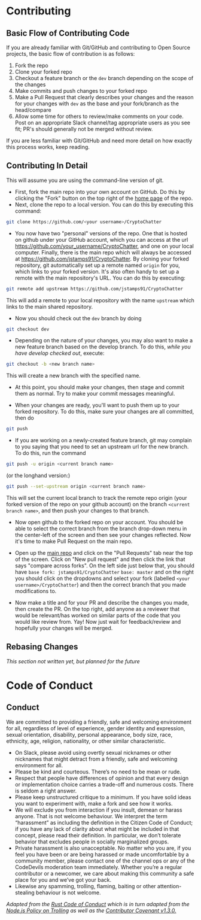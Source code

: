 # Contributing

## Basic Flow of Contributing Code
If you are already familiar with Git/GitHub and contributing to Open Source projects, the basic flow of contribution is as follows:

1. Fork the repo
2. Clone your forked repo
3. Checkout a feature branch or the `dev` branch depending on the scope of the changes
4. Make commits and push changes to your forked repo
5. Make a Pull Request that clearly describes your changes and the reason for your changes with `dev` as the base and your fork/branch as the head/compare
6. Allow some time for others to review/make comments on your code. Post on an appropriate Slack channel/tag appropriate users as you see fit; PR's should generally not be merged without review.

If you are less familiar with Git/GitHub and need more detail on how exactly this process works, keep reading.

## Contributing In Detail

This will assume you are using the command-line version of git. 

* First, fork the main repo into your own account on GitHub. Do this by clicking the "Fork" button on the top right of the [home page](https://github.com/jstamps91/CryptoChatter) of the repo.
* Next, clone the repo to a local version. You can do this by executing this command:

```sh
git clone https://github.com/<your username>/CryptoChatter
```

* You now have two "personal" versions of the repo. One that is hosted on github under your GitHub account, which you can access at the url https://github.com/your_username/CryptoChatter, and one on your local computer. Finally, there is the main repo which will always be accessed at https://github.com/jstamps91/CryptoChatter. By cloning your forked repository, git automatically set up a remote named `origin` for you, which links to your forked version. It's also often handy to set up a remote with the main repository's URL. You can do this by executing:

```sh
git remote add upstream https://github.com/jstamps91/CryptoChatter
```

This will add a remote to your local repository with the name `upstream` which links to the main shared repository.

* Now you should check out the `dev` branch by doing

```sh
git checkout dev
```

* Depending on the nature of your changes, you may also want to make a new feature branch based on the develop branch. To do this, *while you have develop checked out*, execute:

```sh
git checkout -b <new branch name>
```

This will create a new branch with the specified name.

* At this point, you should make your changes, then stage and commit them as normal. Try to make your commit messages meaningful.

* When your changes are ready, you'll want to push them up to your forked repository. To do this, make sure your changes are all committed, then do

```sh
git push
```

* If you are working on a newly-created feature branch, git may complain to you saying that you need to set an upstream url for the new branch. To do this, run the command

```sh
git push -u origin <current branch name>
```

(or the longhand version:)

```sh
git push --set-upstream origin <current branch name>
```

This will set the current local branch to track the remote repo origin (your forked version of the repo on your github account) on the branch `<current branch name>`, and then push your changes to that branch.

* Now open github to the forked repo on your account. You should be able to select the correct branch from the branch drop-down menu in the center-left of the screen and then see your changes reflected. Now it's time to make Pull Request on the main repo.

* Open up the [main repo](https://github.com/jstamps91/CryptoChatter) and click on the "Pull Requests" tab near the top of the screen. Click on "New pull request" and then click the link that says "compare across forks". On the left side just below that, you should have `base fork: jstamps91/CryptoChatter` `base: master` and on the right you should click on the dropdowns and select your fork (labelled `<your username>/CryptoChatter`) and then the correct branch that you made modifications to.

* Now make a title and for your PR and describe the changes you made, then create the PR. On the top right, add anyone as a reviewer that would be relevant/has worked on similar parts of the code that you would like review from. Yay! Now just wait for feedback/review and hopefully your changes will be merged.

## Rebasing Changes

*This section not written yet, but planned for the future*

# Code of Conduct
## Conduct
We are committed to providing a friendly, safe and welcoming environment for all, regardless of level of experience, gender identity and expression, sexual orientation, disability, personal appearance, body size, race, ethnicity, age, religion, nationality, or other similar characteristic.

* On Slack, please avoid using overtly sexual nicknames or other nicknames that might detract from a friendly, safe and welcoming environment for all.
* Please be kind and courteous. There’s no need to be mean or rude.
* Respect that people have differences of opinion and that every design or implementation choice carries a trade-off and numerous costs. There is seldom a right answer.
* Please keep unstructured critique to a minimum. If you have solid ideas you want to experiment with, make a fork and see how it works.
* We will exclude you from interaction if you insult, demean or harass anyone. That is not welcome behaviour. We interpret the term “harassment” as including the definition in the Citizen Code of Conduct; if you have any lack of clarity about what might be included in that concept, please read their definition. In particular, we don’t tolerate behavior that excludes people in socially marginalized groups.
* Private harassment is also unacceptable. No matter who you are, if you feel you have been or are being harassed or made uncomfortable by a community member, please contact one of the channel ops or any of the CodeDevils moderation team immediately. Whether you’re a regular contributor or a newcomer, we care about making this community a safe place for you and we’ve got your back.
* Likewise any spamming, trolling, flaming, baiting or other attention-stealing behaviour is not welcome.


*Adapted from the [Rust Code of Conduct]() which is in turn adapted from the [Node.js Policy on Trolling](http://blog.izs.me/post/30036893703/policy-on-trolling) as well as the [Contributor Covenant v1.3.0.](https://www.contributor-covenant.org/version/1/3/0/code-of-conduct.html)*